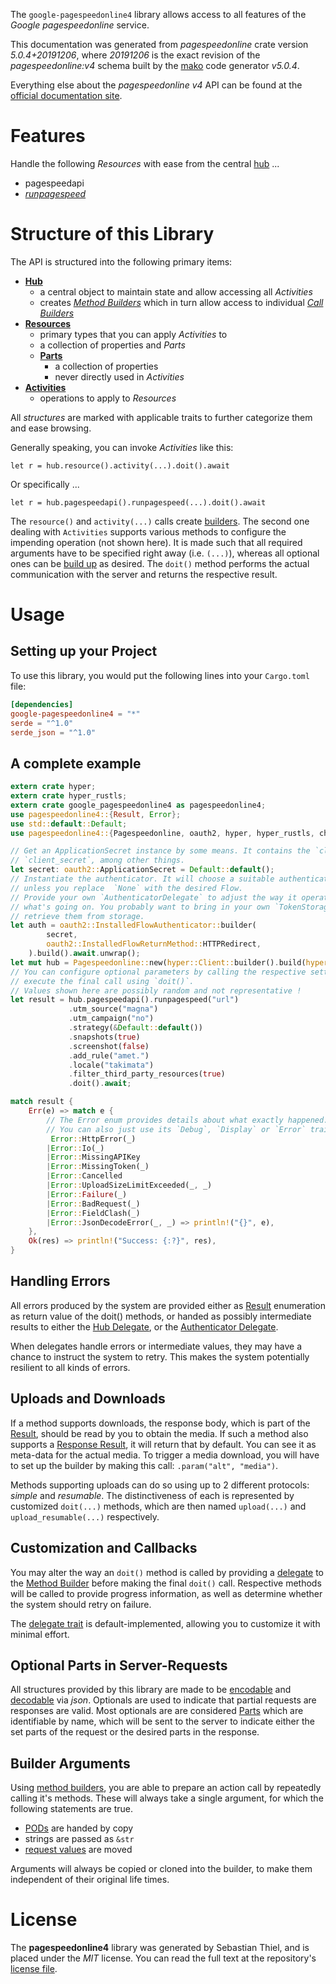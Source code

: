 <!---
DO NOT EDIT !
This file was generated automatically from 'src/generator/templates/api/README.md.mako'
DO NOT EDIT !
-->
The `google-pagespeedonline4` library allows access to all features of the *Google pagespeedonline* service.

This documentation was generated from *pagespeedonline* crate version *5.0.4+20191206*, where *20191206* is the exact revision of the *pagespeedonline:v4* schema built by the [mako](http://www.makotemplates.org/) code generator *v5.0.4*.

Everything else about the *pagespeedonline* *v4* API can be found at the
[official documentation site](https://developers.google.com/speed/docs/insights/v4/getting-started).
# Features

Handle the following *Resources* with ease from the central [hub](https://docs.rs/google-pagespeedonline4/5.0.4+20191206/google_pagespeedonline4/Pagespeedonline) ... 

* pagespeedapi
 * [*runpagespeed*](https://docs.rs/google-pagespeedonline4/5.0.4+20191206/google_pagespeedonline4/api::PagespeedapiRunpagespeedCall)




# Structure of this Library

The API is structured into the following primary items:

* **[Hub](https://docs.rs/google-pagespeedonline4/5.0.4+20191206/google_pagespeedonline4/Pagespeedonline)**
    * a central object to maintain state and allow accessing all *Activities*
    * creates [*Method Builders*](https://docs.rs/google-pagespeedonline4/5.0.4+20191206/google_pagespeedonline4/client::MethodsBuilder) which in turn
      allow access to individual [*Call Builders*](https://docs.rs/google-pagespeedonline4/5.0.4+20191206/google_pagespeedonline4/client::CallBuilder)
* **[Resources](https://docs.rs/google-pagespeedonline4/5.0.4+20191206/google_pagespeedonline4/client::Resource)**
    * primary types that you can apply *Activities* to
    * a collection of properties and *Parts*
    * **[Parts](https://docs.rs/google-pagespeedonline4/5.0.4+20191206/google_pagespeedonline4/client::Part)**
        * a collection of properties
        * never directly used in *Activities*
* **[Activities](https://docs.rs/google-pagespeedonline4/5.0.4+20191206/google_pagespeedonline4/client::CallBuilder)**
    * operations to apply to *Resources*

All *structures* are marked with applicable traits to further categorize them and ease browsing.

Generally speaking, you can invoke *Activities* like this:

```Rust,ignore
let r = hub.resource().activity(...).doit().await
```

Or specifically ...

```ignore
let r = hub.pagespeedapi().runpagespeed(...).doit().await
```

The `resource()` and `activity(...)` calls create [builders][builder-pattern]. The second one dealing with `Activities` 
supports various methods to configure the impending operation (not shown here). It is made such that all required arguments have to be 
specified right away (i.e. `(...)`), whereas all optional ones can be [build up][builder-pattern] as desired.
The `doit()` method performs the actual communication with the server and returns the respective result.

# Usage

## Setting up your Project

To use this library, you would put the following lines into your `Cargo.toml` file:

```toml
[dependencies]
google-pagespeedonline4 = "*"
serde = "^1.0"
serde_json = "^1.0"
```

## A complete example

```Rust
extern crate hyper;
extern crate hyper_rustls;
extern crate google_pagespeedonline4 as pagespeedonline4;
use pagespeedonline4::{Result, Error};
use std::default::Default;
use pagespeedonline4::{Pagespeedonline, oauth2, hyper, hyper_rustls, chrono, FieldMask};

// Get an ApplicationSecret instance by some means. It contains the `client_id` and 
// `client_secret`, among other things.
let secret: oauth2::ApplicationSecret = Default::default();
// Instantiate the authenticator. It will choose a suitable authentication flow for you, 
// unless you replace  `None` with the desired Flow.
// Provide your own `AuthenticatorDelegate` to adjust the way it operates and get feedback about 
// what's going on. You probably want to bring in your own `TokenStorage` to persist tokens and
// retrieve them from storage.
let auth = oauth2::InstalledFlowAuthenticator::builder(
        secret,
        oauth2::InstalledFlowReturnMethod::HTTPRedirect,
    ).build().await.unwrap();
let mut hub = Pagespeedonline::new(hyper::Client::builder().build(hyper_rustls::HttpsConnectorBuilder::new().with_native_roots().https_or_http().enable_http1().build()), auth);
// You can configure optional parameters by calling the respective setters at will, and
// execute the final call using `doit()`.
// Values shown here are possibly random and not representative !
let result = hub.pagespeedapi().runpagespeed("url")
             .utm_source("magna")
             .utm_campaign("no")
             .strategy(&Default::default())
             .snapshots(true)
             .screenshot(false)
             .add_rule("amet.")
             .locale("takimata")
             .filter_third_party_resources(true)
             .doit().await;

match result {
    Err(e) => match e {
        // The Error enum provides details about what exactly happened.
        // You can also just use its `Debug`, `Display` or `Error` traits
         Error::HttpError(_)
        |Error::Io(_)
        |Error::MissingAPIKey
        |Error::MissingToken(_)
        |Error::Cancelled
        |Error::UploadSizeLimitExceeded(_, _)
        |Error::Failure(_)
        |Error::BadRequest(_)
        |Error::FieldClash(_)
        |Error::JsonDecodeError(_, _) => println!("{}", e),
    },
    Ok(res) => println!("Success: {:?}", res),
}

```
## Handling Errors

All errors produced by the system are provided either as [Result](https://docs.rs/google-pagespeedonline4/5.0.4+20191206/google_pagespeedonline4/client::Result) enumeration as return value of
the doit() methods, or handed as possibly intermediate results to either the 
[Hub Delegate](https://docs.rs/google-pagespeedonline4/5.0.4+20191206/google_pagespeedonline4/client::Delegate), or the [Authenticator Delegate](https://docs.rs/yup-oauth2/*/yup_oauth2/trait.AuthenticatorDelegate.html).

When delegates handle errors or intermediate values, they may have a chance to instruct the system to retry. This 
makes the system potentially resilient to all kinds of errors.

## Uploads and Downloads
If a method supports downloads, the response body, which is part of the [Result](https://docs.rs/google-pagespeedonline4/5.0.4+20191206/google_pagespeedonline4/client::Result), should be
read by you to obtain the media.
If such a method also supports a [Response Result](https://docs.rs/google-pagespeedonline4/5.0.4+20191206/google_pagespeedonline4/client::ResponseResult), it will return that by default.
You can see it as meta-data for the actual media. To trigger a media download, you will have to set up the builder by making
this call: `.param("alt", "media")`.

Methods supporting uploads can do so using up to 2 different protocols: 
*simple* and *resumable*. The distinctiveness of each is represented by customized 
`doit(...)` methods, which are then named `upload(...)` and `upload_resumable(...)` respectively.

## Customization and Callbacks

You may alter the way an `doit()` method is called by providing a [delegate](https://docs.rs/google-pagespeedonline4/5.0.4+20191206/google_pagespeedonline4/client::Delegate) to the 
[Method Builder](https://docs.rs/google-pagespeedonline4/5.0.4+20191206/google_pagespeedonline4/client::CallBuilder) before making the final `doit()` call. 
Respective methods will be called to provide progress information, as well as determine whether the system should 
retry on failure.

The [delegate trait](https://docs.rs/google-pagespeedonline4/5.0.4+20191206/google_pagespeedonline4/client::Delegate) is default-implemented, allowing you to customize it with minimal effort.

## Optional Parts in Server-Requests

All structures provided by this library are made to be [encodable](https://docs.rs/google-pagespeedonline4/5.0.4+20191206/google_pagespeedonline4/client::RequestValue) and 
[decodable](https://docs.rs/google-pagespeedonline4/5.0.4+20191206/google_pagespeedonline4/client::ResponseResult) via *json*. Optionals are used to indicate that partial requests are responses 
are valid.
Most optionals are are considered [Parts](https://docs.rs/google-pagespeedonline4/5.0.4+20191206/google_pagespeedonline4/client::Part) which are identifiable by name, which will be sent to 
the server to indicate either the set parts of the request or the desired parts in the response.

## Builder Arguments

Using [method builders](https://docs.rs/google-pagespeedonline4/5.0.4+20191206/google_pagespeedonline4/client::CallBuilder), you are able to prepare an action call by repeatedly calling it's methods.
These will always take a single argument, for which the following statements are true.

* [PODs][wiki-pod] are handed by copy
* strings are passed as `&str`
* [request values](https://docs.rs/google-pagespeedonline4/5.0.4+20191206/google_pagespeedonline4/client::RequestValue) are moved

Arguments will always be copied or cloned into the builder, to make them independent of their original life times.

[wiki-pod]: http://en.wikipedia.org/wiki/Plain_old_data_structure
[builder-pattern]: http://en.wikipedia.org/wiki/Builder_pattern
[google-go-api]: https://github.com/google/google-api-go-client

# License
The **pagespeedonline4** library was generated by Sebastian Thiel, and is placed 
under the *MIT* license.
You can read the full text at the repository's [license file][repo-license].

[repo-license]: https://github.com/Byron/google-apis-rsblob/main/LICENSE.md

